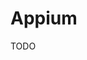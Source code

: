 # Appium

<!--
https://www.linkedin.com/learning/mobile-testing-with-appium/what-can-you-do-with-appium
-->

TODO
